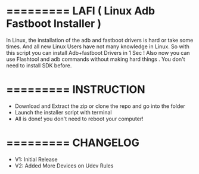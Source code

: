 =========
LAFI ( Linux Adb Fastboot Installer )
=========

In Linux, the installation of the adb and fastboot drivers is hard or take some times. And all new Linux Users have not many knowledge in Linux. So with this script you can install Adb+fastboot Drivers in 1 Sec ! Also now you can use Flashtool and adb commands without making hard things . 
You don't need to install SDK before.

=========
INSTRUCTION
=========
+ Download and Extract the zip or clone the repo and go into the folder
+ Launch the installer script with terminal
+ All is done! you don't need to reboot your computer!

=========
CHANGELOG
=========
+ V1: Initial Release
+ V2: Added More Devices on Udev Rules
